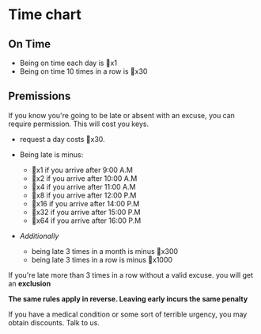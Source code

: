 # Time chart

## On Time
- Being on time each day is 🔑x1
- Being on time 10 times in a row is 🔑x30

## Premissions
If you know you're going to be late or absent with an excuse, you can require permission.
This will cost you keys.

- request a day costs 🔑x30.

- Being late is minus:
  - 🔑x1 if you arrive after 9:00 A.M
  - 🔑x2 if you arrive after 10:00 A.M
  - 🔑x4 if you arrive after 11:00 A.M
  - 🔑x8 if you arrive after 12:00 P.M
  - 🔑x16 if you arrive after 14:00 P.M
  - 🔑x32 if you arrive after 15:00 P.M
  - 🔑x64 if you arrive after 16:00 P.M

- *Additionally*
  - being late 3 times in a month is minus 🔑x300
  - being late 3 times in a row is minus 🔑x1000

If you're late more than 3 times in a row without a valid excuse. you will get an **exclusion**

**The same rules apply in reverse. Leaving early incurs the same penalty**

If you have a medical condition or some sort of terrible urgency, you may obtain discounts. Talk to us.
